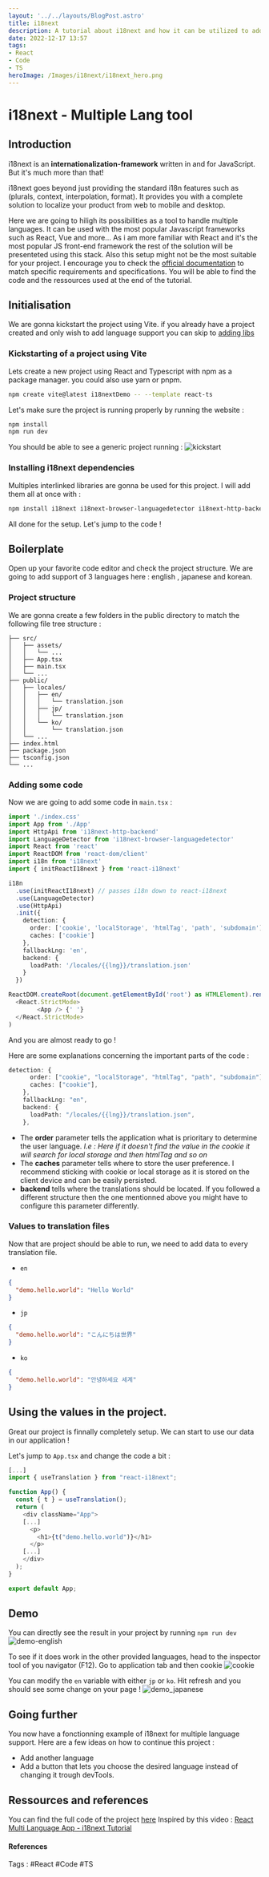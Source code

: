 ```yaml
---
layout: '../../layouts/BlogPost.astro'
title: i18next
description: A tutorial about i18next and how it can be utilized to add multiple language support to a react web application.
date: 2022-12-17 13:57
tags:
- React
- Code
- TS
heroImage: /Images/i18next/i18next_hero.png
---
```


# i18next - Multiple Lang tool

## Introduction

i18next is an **internationalization-framework** written in and for JavaScript. But it's much more than that!

i18next goes beyond just providing the standard i18n features such as (plurals, context, interpolation, format). It provides you with a complete solution to localize your product from web to mobile and desktop.

Here we are going to hiligh its possibilities as a tool to handle multiple languages. It can be used with the most popular Javascript frameworks such as React, Vue and more...
As i am more familiar with React and it's the most popular JS front-end framework the rest of the solution will be presenteted using this stack. Also this setup might not be the most suitable for your project. I encourage you to check the [official documentation](https://www.i18next.com/) to match specific requirements and specifications.
You will be able to find the code and the ressources used at the end of the tutorial.

## Initialisation

We are gonna kickstart the project using Vite. if you already have a project created and only wish to add language support you can skip to [adding libs](###Installing-i18next-dependencies)

### Kickstarting of a project using Vite

Lets create a new project using React and Typescript with npm as a package manager. you could also use yarn or pnpm.

```bash
npm create vite@latest i18nextDemo -- --template react-ts
```

Let's make sure the project is running properly by running the website :

```bash
npm install
npm run dev
```

You should be able to see a generic project running :
![kickstart](/Images/i18next/kickstart_vite.png)

### Installing i18next dependencies

Multiples interlinked libraries are gonna be used for this project. I will add them all at once with :

```bash
npm install i18next i18next-browser-languagedetector i18next-http-backend react-i18next
```

All done for the setup. Let's jump to the code !

## Boilerplate

Open up your favorite code editor and check the project structure. We are going to add support of 3 languages here : english , japanese and korean.

### Project structure

We are gonna create a few folders in the public directory to match the following file tree structure :

```
├── src/
│   ├── assets/
│   │   └── ...
│   ├── App.tsx
│   ├── main.tsx
│   └── ...
├── public/
│   ├── locales/
│   │   ├── en/
│   │   │   └── translation.json
│   │   ├── jp/
│   │   │   └── translation.json
│   │   └── ko/
│   │       └── translation.json
│   └── ...
├── index.html
├── package.json
├── tsconfig.json
└── ...

```

### Adding some code

Now we are going to add some code in `main.tsx` :

```typescript
import './index.css'
import App from './App'
import HttpApi from 'i18next-http-backend'
import LanguageDetector from 'i18next-browser-languagedetector'
import React from 'react'
import ReactDOM from 'react-dom/client'
import i18n from 'i18next'
import { initReactI18next } from 'react-i18next'

i18n
  .use(initReactI18next) // passes i18n down to react-i18next
  .use(LanguageDetector)
  .use(HttpApi)
  .init({
    detection: {
      order: ['cookie', 'localStorage', 'htmlTag', 'path', 'subdomain'],
      caches: ['cookie']
    },
    fallbackLng: 'en',
    backend: {
      loadPath: '/locales/{{lng}}/translation.json'
    }
  })

ReactDOM.createRoot(document.getElementById('root') as HTMLElement).render(
  <React.StrictMode>
        <App /> {' '}
  </React.StrictMode>
)
```

And you are almost ready to go !

Here are some explanations concerning the important parts of the code :

```typescript
detection: {
      order: ["cookie", "localStorage", "htmlTag", "path", "subdomain"],
      caches: ["cookie"],
    },
    fallbackLng: "en",
    backend: {
      loadPath: "/locales/{{lng}}/translation.json",
    },
```

- The **order** parameter tells the application what is prioritary to determine the user language.
  _I.e : Here if it doesn't find the value in the cookie it will search for local storage and then htmlTag and so on_
- The **caches** parameter tells where to store the user preference. I recommend sticking with cookie or local storage as it is stored on the client device and can be easily persisted.
- **backend** tells where the translations should be located. If you followed a different structure then the one mentionned above you might have to configure this parameter differently.

### Values to translation files

Now that are project should be able to run, we need to add data to every translation file.

- `en`

```json
{
  "demo.hello.world": "Hello World"
}
```

- `jp`

```json
{
  "demo.hello.world": "こんにちは世界"
}
```

- `ko`

```json
{
  "demo.hello.world": "안녕하세요 세계"
}
```

## Using the values in the project.

Great our project is finnally completely setup. We can start to use our data in our application !

Let's jump to `App.tsx` and change the code a bit :

```typescript
[...]
import { useTranslation } from "react-i18next";

function App() {
  const { t } = useTranslation();
  return (
    <div className="App">
    [...]
      <p>
        <h1>{t("demo.hello.world")}</h1>
      </p>
    [...]
    </div>
  );
}

export default App;
```

## Demo

You can directly see the result in your project by running `npm run dev`
![demo-english](/Images/i18next/demo_english.png)

To see if it does work in the other provided languages, head to the inspector tool of you navigator (F12). Go to application tab and then cookie
![cookie](/Images/i18next/cookie.png)

You can modify the `en` variable with either `jp` or `ko`. Hit refresh and you should see some change on your page !
![demo_japanese](/Images/i18next/demo_japanese.png)

## Going further

You now have a fonctionning example of i18next for multiple language support. Here are a few ideas on how to continue this project :

- Add another language
- Add a button that lets you choose the desired language instead of changing it trough devTools.

## Ressources and references

You can find the full code of the project [here](https://gitlab.com/Guillaumeexc1/18next-demo)
Inspired by this video : [React Multi Language App - i18next Tutorial](https://www.youtube.com/watch?v=w04LXKlusCQ)

#### References
Tags : #React #Code #TS